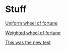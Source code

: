 ﻿# Stuff

[Uniform wheel of fortune](./Stuff/uniformwheel.html)

[Weighted wheel of fortune](./Stuff/weightedwheel.html)

[This was the new test](Tutorials/TestCase/Page.html)